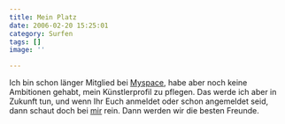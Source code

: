 ```yaml
---
title: Mein Platz
date: 2006-02-20 15:25:01
category: Surfen
tags: []
image: ''

---
```


Ich bin schon länger Mitglied bei [Myspace](http://www.myspace.com), habe aber noch keine Ambitionen gehabt, mein Künstlerprofil zu pflegen. Das werde ich aber in Zukunft tun, und wenn Ihr Euch anmeldet oder schon angemeldet seid, dann schaut doch bei [mir](http://www.myspace.com/misantropolis) rein. Dann werden wir die besten Freunde.
